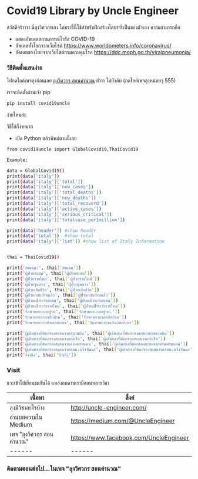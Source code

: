 # Covid19 Library by Uncle Engineer


สวัสดีจร้าาาา นี่ลุงวิศวกรเอง ไลบรารี่นี้ใช้สำหรับฝึกสร้างไลบรารี่เป็นของตัวเอง ความสามารถคือ

  - แสดงอัพเดตสถานการณ์ไวรัส COVID-19
  - อัพเดตทั้งโลกจากเว็บไซต์ https://www.worldometers.info/coronavirus/
  - อัดเดตของไทยจากเว็บไซต์กรมควบคุมโรค https://ddc.moph.go.th/viralpneumonia/ 


### วิธีติดตั้งแสนง่าย

ไปกดไลค์เพจลุงก่อนเลย [ลุงวิศวกร สอนคำนวณ](https://www.facebook.com/UncleEngineer)  ฮ่าาา ไม่บังคับ (กดไลค์เพจลุงหน่อยๆ 555)

เราจะติดตั้งผ่านเจ้า pip

```sh
pip install covid19uncle
```

ง่ายไหมล่ะ

วิธีใช้ก็ง่ายมาก
- เปิด Python แล้วพิพม์ตามนี้เลย

```sh
from covid19uncle import GlobalCovid19,ThaiCovid19

Example:

data = GlobalCovid19()
print(data['italy'])
print(data['italy']['total'])
print(data['italy']['new_cases'])
print(data['italy']['total_deaths'])
print(data['italy']['new_deaths'])
print(data['italy']['total_recoverd'])
print(data['italy']['active_cases'])
print(data['italy']['serious_critical'])
print(data['italy']['totalcase_per1million'])

print(data['header']) #show header
print(data['total'])  #show total
print(data['italy']['list']) #show list of Italy Information


thai = ThaiCovid19()

print('อัพเดต:', thai['อัพเดต'])
print('ผู้ป่วยสะสม', thai['ผู้ป่วยสะสม'])
print('ผู้ป่วยรายใหม่', thai['ผู้ป่วยรายใหม่'])
print('ผู้ป่วยรุนแรง', thai['ผู้ป่วยรุนแรง'])
print('ผู้ป่วยเสียชีวิต', thai['ผู้ป่วยเสียชีวิต'])
print('ผู้ป่วยกลับบ้านแล้ว', thai['ผู้ป่วยกลับบ้านแล้ว'])
print('ผู้ป่วยเฝ้าระวังสะสม', thai['ผู้ป่วยเฝ้าระวังสะสม'])
print('ผู้ป่วยเฝ้าระวังรายใหม่', thai['ผู้ป่วยเฝ้าระวังรายใหม่'])
print('รักษาพยาบาลอยู่รพ', thai['รักษาพยาบาลอยู่รพ.'])
print('รักษาพยาบาลกลับบ้าน', thai['รักษาพยาบาลกลับบ้าน'])
print('รักษาพยาบาลสังเกตอาการ', thai['รักษาพยาบาลสังเกตอาการ'])

print('ผู้เดินทางที่คัดกรองสะสมจากสนามบิน', thai['ผู้เดินทางที่คัดกรองสะสมจากสนามบิน'])
print('ผู้เดินทางที่คัดกรองสะสมจากท่าเรือ', thai['ผู้เดินทางที่คัดกรองสะสมจากท่าเรือ'])
print('ผู้เดินทางที่คัดกรองสะสมจากด่านพรมแดน', thai['ผู้เดินทางที่คัดกรองสะสมจากด่านพรมแดน'])
print('ผู้เดินทางที่คัดกรองสะสมจากสตม.แจ้งวัฒนะ', thai['ผู้เดินทางที่คัดกรองสะสมจากสตม.แจ้งวัฒนะ'])
print('อ้างอิง', thai['อ้างอิง'])


```

### Visit

แวะเข้าไปเยี่ยมชมกันได้ แหล่งกบดานเรามีสอนหลายวิชา

| เนื้อหา | ลิ้งค์ |
| ------ | ------ |
| ลุงมีวิชาอะไรบ้าง |http://uncle-engineer.com/ |
| อ่านบทความใน Medium  | https://medium.com/@UncleEngineer |
| เพจ "ลุงวิศวกร สอนคำนวณ"  | https://www.facebook.com/UncleEngineer |
| ------ | ------ |

### ติดตามตอนต่อไป...ในเพจ "ลุงวิศวกร สอนคำนวณ"
